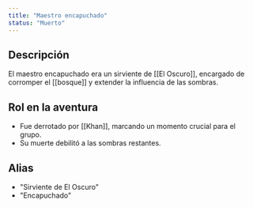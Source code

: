 ```yaml
---
title: "Maestro encapuchado"
status: "Muerto"
---
```


## Descripción
El maestro encapuchado era un sirviente de [[El Oscuro]], encargado de corromper el [[bosque]] y extender la influencia de las sombras.

## Rol en la aventura
- Fue derrotado por [[Khan]], marcando un momento crucial para el grupo.
- Su muerte debilitó a las sombras restantes.

## Alias
- "Sirviente de El Oscuro"
- "Encapuchado"
